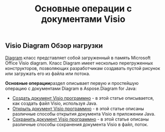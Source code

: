 ﻿---
title: Основные операции с документами Visio
linktitle: Основные операции
type: docs
weight: 30
url: /ru/java/basic-operations/
description: В разделе «Основные операции» описаны возможности открытия и сохранения документов Visio с помощью программы Aspose.Diagram for Java.
---
## **Visio Diagram Обзор нагрузки**
[Diagram](https://reference.aspose.com/diagram/java/com.aspose.diagram/Diagram) класс представляет собой загруженный в память Microsoft Office Visio diagram. Класс Diagram имеет несколько перегруженных конструкторов, позволяющих разработчикам создавать пустой рисунок или загружать его из файла или потока.


**Основные операции**раздел описывает первую и простейшую операцию с документами Diagram в Aspose.Diagram for Java:

- [Создать документ Visio программно](/diagram/ru/java/create-visio-document/) - в этой статье описывается, как создать файл Visio, используя Java.
- [Открыть документ Visio программно](/diagram/ru/java/open-visio-document/) - в этой статье описаны различные способы открытия документа Visio в приложении Java.
- [Сохранить документ Visio программно](/diagram/ru/java/save-visio-document/) - в этой статье описаны различные способы сохранения документа Visio в файл, поток.
